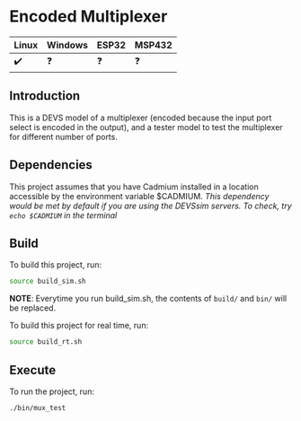 # Encoded Multiplexer
|  Linux | Windows| ESP32 | MSP432 |
|:--|:--|:--|:--|
|:heavy_check_mark:|:question:|:question:|:question:|
## Introduction
This is a DEVS model of a multiplexer (encoded because the input port select is encoded in the output), and a tester model to test the multiplexer for different number of ports.

## Dependencies
This project assumes that you have Cadmium installed in a location accessible by the environment variable $CADMIUM.
_This dependency would be met by default if you are using the DEVSsim servers. To check, try `echo $CADMIUM` in the terminal_

## Build
To build this project, run:
```sh
source build_sim.sh
```
__NOTE__: Everytime you run build_sim.sh, the contents of `build/` and `bin/` will be replaced.

To build this project for real time, run:
```sh
source build_rt.sh
```

## Execute
To run the project, run:
```sh
./bin/mux_test
```